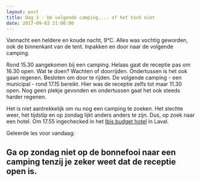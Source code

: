 ```yaml
---
layout: post
title: Dag 3 - De volgende camping.... of het toch niet
date: 2017-09-03 21:00:00
---
```


Vannacht een heldere en koude nacht, 9°C. Alles was vochtig geworden, ook de binnenkant van de tent. Inpakken en door naar de volgende camping.<br>

Rond 15.30 aangekomen bij een camping. Helaas gaat de receptie pas om 16.30 open. Wat te doen? Wachten of doorrijden. Ondertussen is het ook gaan regenen. Besloten om door te rijden. De volgende camping - een municipal - rond 17.15 bereikt. Hier was de receptie zelfs tot maar 11.30 open. Nog geen plekje gevonden en ondertussen gaat het ook steeds harder regenen. <br>

Het is niet aantrekkelijk om nu nog een camping te zoeken.  Het slechte weer, het tijdstip en op zondag lijkt anders anders te zijn. Dus, op zoek naar een hotel. Om 17.55 ingechecked in het [Ibis budget hotel](https://www.accorhotels.com/nl/hotel-6229-ibis-budget-laval/index.shtml) in Laval.<br>

Geleerde les voor vandaag:<br>
## Ga op zondag niet op de bonnefooi naar  een camping tenzij je zeker weet dat de receptie open is.